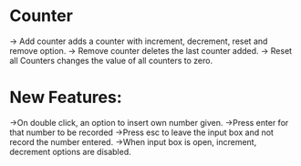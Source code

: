 # Counter
-> Add counter adds a counter with increment, decrement, reset and remove option.
-> Remove counter deletes the last counter added.
-> Reset all Counters changes the value of all counters to zero.

# New Features:
->On double click, an option to insert own number given.
->Press enter for that number to be recorded
->Press esc to leave the input box and not record the number entered.
->When input box is open, increment, decrement options are disabled.
